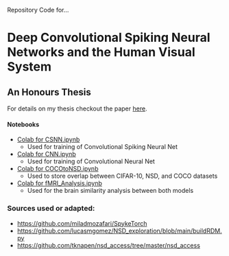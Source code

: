 Repository Code for...

# Deep Convolutional Spiking Neural Networks and the Human Visual System
## An Honours Thesis

For details on my thesis checkout the paper [here](https://www.lucasgomez.ca/static/media/Thesis.8140ccae.pdf).

#### Notebooks
- [Colab for CSNN.ipynb](./CSNN.ipynb)
  - Used for training of Convolutional Spiking Neural Net
- [Colab for CNN.ipynb](./CNN.ipynb)
  - Used for training of Convolutional Neural Net
- [Colab for COCOtoNSD.ipynb](./COCOtoNSD.ipynb)
  - Used to store overlap between CIFAR-10, NSD, and COCO datasets
- [Colab for fMRI_Analysis.ipynb](./fMRI_Analysis.ipynb)
  - Used for the brain similarity analysis between both models

### Sources used or adapted:
- https://github.com/miladmozafari/SpykeTorch
- https://github.com/lucasmgomez/NSD_exploration/blob/main/buildRDM.py
- https://github.com/tknapen/nsd_access/tree/master/nsd_access
